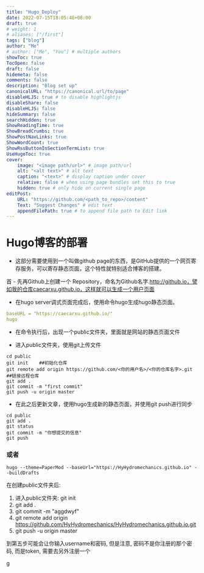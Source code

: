 ```yaml
---
title: "Hugo_Deploy"
date: 2022-07-15T18:05:48+08:00
draft: true
# weight: 1
# aliases: ["/first"]
tags: ["blog"]
author: "Me"
# author: ["Me", "You"] # multiple authors
showToc: true
TocOpen: false
draft: false
hidemeta: false
comments: false
description: "Blog set up"
canonicalURL: "https://canonical.url/to/page"
disableHLJS: true # to disable highlightjs
disableShare: false
disableHLJS: false
hideSummary: false
searchHidden: true
ShowReadingTime: true
ShowBreadCrumbs: true
ShowPostNavLinks: true
ShowWordCount: true
ShowRssButtonInSectionTermList: true
UseHugoToc: true
cover:
    image: "<image path/url>" # image path/url
    alt: "<alt text>" # alt text
    caption: "<text>" # display caption under cover
    relative: false # when using page bundles set this to true
    hidden: true # only hide on current single page
editPost:
    URL: "https://github.com/<path_to_repo>/content"
    Text: "Suggest Changes" # edit text
    appendFilePath: true # to append file path to Edit link
---
```

# Hugo博客的部署

 - 这部分需要使用到一个叫做github page的东西，是GitHub提供的一个网页寄存服务，可以寄存静态页面，这个特性就特别适合博客的搭建。

首 - 先再Github上创建一个 Repository，命名为Github名字.http://github.io，譬如我的仓库caecarxu.github.io，这样就可以生成一个用户页面

 - 在hugo server调式页面完成后，使用命令hugo生成hugo静态页面。

```yml
baseURL = "https://caecarxu.github.io/"
hugo  
```

 - 在命令执行后，出现一个public文件夹，里面就是网站的静态页面文件

 - 进入public文件夹，使用git上传文件

```dos
cd public
git init    ##初始化仓库
git remote add origin https://github.com/<你的用户名>/<你的仓库名字>.git    ##链接远程仓库
git add .
git commit -m "first commit"
git push -u origin master
```

 - 在此之后更新文章，使用hugo生成新的静态页面，并使用git push进行同步



```dos
cd public
git add .
git status
git commit -m "你想提交的信息"
git push
```

### 或者

```dos
hugo --theme=PaperMod --baseUrl="https://HyHydromechanics.github.io" --buildDrafts
```
在创建public文件夹后:
1. 进入public文件夹: git init
2. git add .
3. git commit -m "aggdwyf"
4. git remote add origin https://github.com/HyHydromechanics/HyHydromechanics.github.io.git
5. git push -u origin master

到第五步可能会让你输入username和密码, 但是注意, 密码不是你注册的那个密码, 而是token, 需要去另外注册一个

g